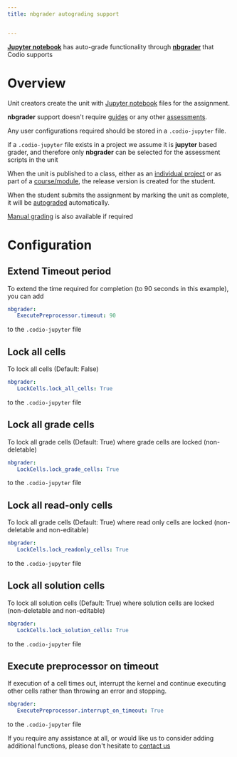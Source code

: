 ```yaml
---
title: nbgrader autograding support


---
```


**[Jupyter notebook](https://jupyter.org/)** has auto-grade functionality through **[nbgrader](http://nbgrader.readthedocs.io/en/stable/index.html)** that Codio supports


# Overview

Unit creators create the unit with [Jupyter notebook](https://jupyter.org/) files for the assignment.

**nbgrader** support doesn't require [guides](/content/authoring/) or any other [assessments](/content/authoring/assessments/).

Any user configurations required should be stored in a `.codio-jupyter` file.

if a `.codio-jupyter` file exists in a project we assume it is **jupyter** based grader, and therefore only **nbgrader** can be selected for the assessment scripts in the unit

When the unit is published to a class, either as an [individual project](/classes/unitmanagement/assign-project) or as part of a [course/module](/classes/unitmanagement/assign-module), the release version is created for the student.

When the student submits the assignment by marking the unit as complete, it will be [autograded](/classes/unitmanagement/settings-info/autograde) automatically.

[Manual grading](/classes/monitor/grading/) is also available if required


# Configuration

<a name="nbgradertimeout"></a>
## Extend Timeout period

To extend the time required for completion (to 90 seconds in this example), you can add

```yaml
nbgrader:
   ExecutePreprocessor.timeout: 90
```
to the `.codio-jupyter` file


## Lock all cells

To lock all cells (Default: False)

```yaml
nbgrader:
   LockCells.lock_all_cells: True
```
to the `.codio-jupyter` file

## Lock all grade cells

To lock all grade cells (Default: True) where grade cells are locked (non-deletable)

```yaml
nbgrader:
   LockCells.lock_grade_cells: True
```
to the `.codio-jupyter` file

## Lock all read-only cells

To lock all grade cells (Default: True) where read only cells are locked (non-deletable and non-editable)

```yaml
nbgrader:
   LockCells.lock_readonly_cells: True
```
to the `.codio-jupyter` file

## Lock all solution cells

To lock all solution cells (Default: True) where solution cells are locked (non-deletable and non-editable)

```yaml
nbgrader:
   LockCells.lock_solution_cells: True
```
to the `.codio-jupyter` file

## Execute preprocessor on timeout

If execution of a cell times out, interrupt the kernel and continue executing other cells rather than throwing an error and stopping.

```yaml
nbgrader:
   ExecutePreprocessor.interrupt_on_timeout: True
```
to the `.codio-jupyter` file


If you require any assistance at all, or would like us to consider adding additional functions, please don't hesitate to [contact us](/dashboard/support/)